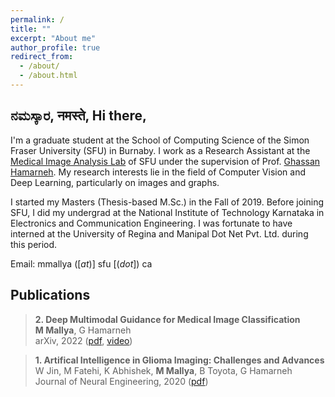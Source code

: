 ```yaml
---
permalink: /
title: ""
excerpt: "About me"
author_profile: true
redirect_from: 
  - /about/
  - /about.html
---
```



ನಮಸ್ಕಾರ, नमस्ते, Hi there,
---

I'm a graduate student at the School of Computing Science of the Simon Fraser University (SFU) in Burnaby. I work as a Research Assistant at the [Medical Image Analysis Lab](https://www.medicalimageanalysis.com/) of SFU under the supervision of Prof. [Ghassan Hamarneh](https://scholar.google.com/citations?user=61DdlkAAAAAJ). My research interests lie in the field of Computer Vision and Deep Learning, particularly on images and graphs.

I started my Masters (Thesis-based M.Sc.) in the Fall of 2019. Before joining SFU, I did my undergrad at the National Institute of Technology Karnataka in Electronics and Communication Engineering. I was fortunate to have interned at the University of Regina and Manipal Dot Net Pvt. Ltd. during this period. 

<!-- Here's my [CV](https://drive.google.com/file/d/1Rg--6h9s2V9dd5wZNkomOUAA29ZV3pAq/view?usp=sharing).-->

Email: mmallya ([_at_)] sfu [(_dot_]) ca



Publications
---


> **2. Deep Multimodal Guidance for Medical Image Classification**  
> **M Mallya**, G Hamarneh  
> arXiv, 2022 ([pdf](https://arxiv.org/pdf/2203.05683.pdf), [video](https://youtu.be/hy-haCkZsNo))  


> **1. Artifical Intelligence in Glioma Imaging: Challenges and Advances**  
> W Jin, M Fatehi, K Abhishek, **M Mallya**, B Toyota, G Hamarneh  
> Journal of Neural Engineering, 2020 ([pdf](https://iopscience.iop.org/article/10.1088/1741-2552/ab8131/pdf))  
